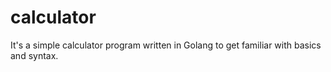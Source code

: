 # calculator

It's a simple calculator program written in Golang to get familiar with basics and syntax. 

